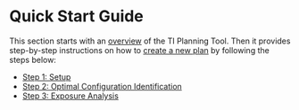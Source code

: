 # Quick Start Guide

This section starts with an [overview](/docs/platform_introduction/platform.md) of the TI Planning Tool. Then it provides step-by-step instructions on how to [create a new plan](/docs/plan/create_new_plan.md) by following the steps below:

* [Step 1: Setup](/docs/services/electrode_selector.md)
* [Step 2: Optimal Configuration Identification](/docs/services/post_processing.md)
* [Step 3: Exposure Analysis](/docs/services/s4l_post_processing.md)